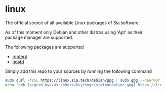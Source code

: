 # linux
The official source of all available Linux packages of Sia software

As of this moment only Debian and other distros using 'Apt' as their package manager are supported.

The following packages are supported

- [renterd](https://github.com/SiaFoundation/renterd)
- [hostd](https://github.com/SiaFoundation/hostd)

Simply add this repo to your sources by running the following command

```bash
sudo curl -fsSL https://linux.sia.tech/debian/gpg | sudo gpg --dearmor -o /usr/share/keyrings/siafoundation.gpg
echo "deb [signed-by=/usr/share/keyrings/siafoundation.gpg] https://linux.sia.tech/debian stable main" | sudo tee -a /etc/apt/sources.list.d/siafoundation.list
```
